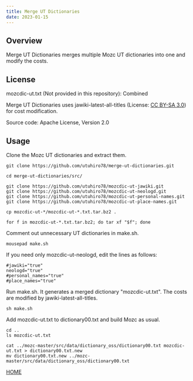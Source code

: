 ```yaml
---
title: Merge UT Dictionaries
date: 2023-01-15
---
```


## Overview

Merge UT Dictionaries merges multiple Mozc UT dictionaries into one and modify the costs.

## License

mozcdic-ut.txt (Not provided in this repository): Combined

Merge UT Dictionaries uses jawiki-latest-all-titles (License: [CC BY-SA 3.0](https://ja.wikipedia.org/wiki/Wikipedia:ウィキペディアを二次利用する)) for cost modification.

Source code: Apache License, Version 2.0

## Usage

Clone the Mozc UT dictionaries and extract them.

```
git clone https://github.com/utuhiro78/merge-ut-dictionaries.git

cd merge-ut-dictionaries/src/

git clone https://github.com/utuhiro78/mozcdic-ut-jawiki.git
git clone https://github.com/utuhiro78/mozcdic-ut-neologd.git
git clone https://github.com/utuhiro78/mozcdic-ut-personal-names.git
git clone https://github.com/utuhiro78/mozcdic-ut-place-names.git

cp mozcdic-ut-*/mozcdic-ut-*.txt.tar.bz2 .

for f in mozcdic-ut-*.txt.tar.bz2; do tar xf "$f"; done
```

Comment out unnecessary UT dictionaries in make.sh.

```
mousepad make.sh
```

If you need only mozcdic-ut-neologd, edit the lines as follows:

```
#jawiki="true"
neologd="true"
#personal_names="true"
#place_names="true"
```

Run make.sh. It generates a merged dictionary "mozcdic-ut.txt". The costs are modified by jawiki-latest-all-titles.

```
sh make.sh
```

Add mozcdic-ut.txt to dictionary00.txt and build Mozc as usual.

```
cd ..
ls mozcdic-ut.txt

cat ../mozc-master/src/data/dictionary_oss/dictionary00.txt mozcdic-ut.txt > dictionary00.txt.new
mv dictionary00.txt.new ../mozc-master/src/data/dictionary_oss/dictionary00.txt
```

[HOME](http://linuxplayers.g1.xrea.com/mozc-ut.html)
